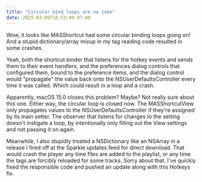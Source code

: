 ```yaml
---
title: "Circular bind loops are no joke"
date: 2025-03-09T18:53:49-07:00
---
```


Wow, it looks like MASShortcut had some circular binding loops going on! And a stupid dictionary/array mixup in my tag reading code resulted in some crashes.

<!-- more -->

Yeah, both the shortcut binder that listens for the hotkey events and sends them to their event handlers, and the preferences dialog controls that configured them, bound to the preference items, and the dialog control would "propagate" the value back onto the NSUserDefaultsController every time it was called. Which could result in a loop and a crash.

Apparently, macOS 15.0 closes this problem? Maybe? Not really sure about this one. Either way, the circular loop is closed now. The MASShortcutView only propagates values to the NSUserDefaultsController if they're assigned by its main setter. The observer that listens for changes to the setting doesn't instigate a loop, by intentionally only filling out the View settings and not passing it on again.

Meanwhile, I also stupidly treated a NSDictionary like an NSArray in a release I fired off at the Sparkle updates feed for direct download. That would crash the player any time files are added to the playlist, or any time the tags are forcibly reloaded for some tracks. Sorry about that. I've quickly fixed the responsible code and pushed an update along with this Hotkeys fix.